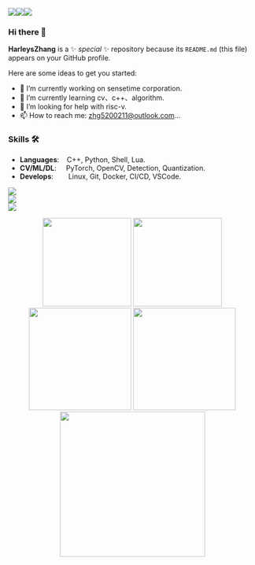 ![](https://komarev.com/ghpvc/?username=HarleysZhang&label=PROFILE+VIEWS)![](https://img.shields.io/github/followers/HarleysZhang?style=social)![](https://img.shields.io/github/stars/HarleysZhang?style=social)

### Hi there 👋

**HarleysZhang** is a ✨ _special_ ✨ repository because its `README.md` (this file) appears on your GitHub profile.

Here are some ideas to get you started:
- 🔭 I’m currently working on sensetime corporation.
- 🌱 I’m currently learning cv、c++、algorithm.
- 🤔 I’m looking for help with risc-v.
- 📫 How to reach me: zhg5200211@outlook.com...

### Skills 🛠️
- **Languages**: &nbsp;&nbsp;                C++, Python, Shell, Lua.
- **CV/ML/DL**: &nbsp;&nbsp;&nbsp;           PyTorch, OpenCV, Detection, Quantization.
- **Develops**:  &nbsp;&nbsp;&nbsp;&nbsp;    Linux, Git, Docker, CI/CD, VSCode.

![](https://komarev.com/ghpvc/?username=HarleysZhang&color=36b812)<br>![](https://img.shields.io/github/followers/HarleysZhang?style=social)<br>![](https://img.shields.io/github/stars/HarleysZhang?style=social)<br>

<!-- GitHub Readme Stats -->
<div align="center">
  <img height="180px" src="https://github-readme-stats.vercel.app/api?username=HarleysZhang&theme=algolia&show_icons=trueline_height=21" />
  <img height="180px" src="https://github-readme-stats.vercel.app/api/top-langs/?username=HarleysZhang&theme=algolia&layout=compact" />
</div>

<!-- GitHub Profile Trophy & GitHub Streak Stats -->
<div align="center">
 <img height="208px" src="https://github-profile-trophy.vercel.app/?username=HarleysZhang&theme=algolia&row=2&column=3&no-frame=true" />
 <img height="208px" src="https://github-readme-streak-stats.herokuapp.com/?user=HarleysZhang&theme=algolia" />
</div>

<!-- GitHub Activity Graph -->
<div align="center"><img height="295px" src="https://activity-graph.herokuapp.com/graph?username=HarleysZhang&theme=react-dark&color=00ADFF&bg_color=010F2C" /></div>
